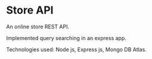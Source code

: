 # Store API

An online store REST API.

Implemented query searching in an express app.

Technologies used: Node js, Express js, Mongo DB Atlas.

